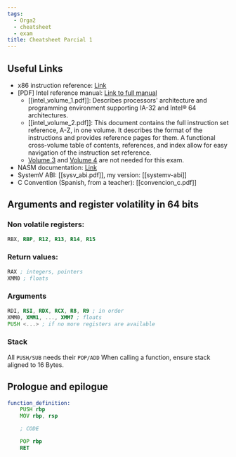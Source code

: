 ```yaml
---
tags:
  - Orga2
  - cheatsheet
  - exam
title: Cheatsheet Parcial 1
---
```

## Useful Links

- x86 instruction reference: [Link](https://www.felixcloutier.com/x86/)
- \[PDF\] Intel reference manual: [Link to full manual](https://cdrdv2.intel.com/v1/dl/getContent/671200)
	- [[intel_volume_1.pdf]]: Describes processors' architecture and programming environment supporting IA-32 and Intel® 64 architectures.
	- [[intel_volume_2.pdf]]: This document contains the full instruction set reference, A-Z, in one volume. It describes the format of the instructions and provides reference pages for them. A functional cross-volume table of contents, references, and index allow for easy navigation of the instruction set reference.
	- [Volume 3](https://cdrdv2.intel.com/v1/dl/getContent/671447) and [Volume 4](https://cdrdv2.intel.com/v1/dl/getContent/671098) are not needed for this exam. 
- NASM documentation: [Link](https://www.nasm.us/doc/) 
- SystemV ABI: [[sysv_abi.pdf]], my version: [[systemv-abi]]
- C Convention (Spanish, from a teacher): [[convencion_c.pdf]]


## Arguments and register volatility in 64 bits

### Non volatile registers: 
```asm 
RBX, RBP, R12, R13, R14, R15
```
### Return values:
```asm
RAX ; integers, pointers
XMM0 ; floats
```
### Arguments
```asm
RDI, RSI, RDX, RCX, R8, R9 ; in order
XMM0, XMM1, ..., XMM7 ; floats
PUSH <...> ; if no more registers are available
```

### Stack
All `PUSH/SUB` needs their `POP/ADD`
When calling a function, ensure stack aligned to 16 Bytes.

## Prologue and epilogue

```asm
function_definition:
	PUSH rbp
	MOV rbp, rsp

	; CODE

	POP rbp
	RET
```
